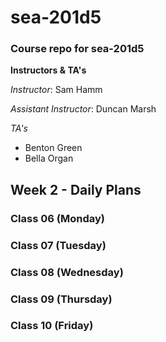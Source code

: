 # sea-201d5
### Course repo for sea-201d5
**Instructors & TA's**

*Instructor*: Sam Hamm

*Assistant Instructor*: Duncan Marsh

*TA's*
- Benton Green
- Bella Organ

## Week 2 - Daily Plans
### Class 06 (Monday)

### Class 07 (Tuesday)

### Class 08 (Wednesday)

### Class 09 (Thursday)

### Class 10 (Friday)
